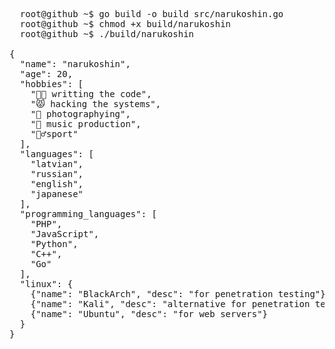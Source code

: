 <pre>
  root@github ~$ go build -o build src/narukoshin.go
  root@github ~$ chmod +x build/narukoshin
  root@github ~$ ./build/narukoshin
                                                                                                         
{
  "name": "narukoshin",
  "age": 20,
  "hobbies": [
    "👨‍💻 writting the code",
    "😾 hacking the systems",
    "🤳 photographying",
    "🎹 music production",
    "🤸‍♂️sport"
  ],
  "languages": [
    "latvian",
    "russian",
    "english",
    "japanese"
  ],
  "programming_languages": [
    "PHP",
    "JavaScript",
    "Python",
    "C++",
    "Go"
  ],
  "linux": {
    {"name": "BlackArch", "desc": "for penetration testing"},
    {"name": "Kali", "desc": "alternative for penetration testing"},
    {"name": "Ubuntu", "desc": "for web servers"}
  }
}
</pre>
